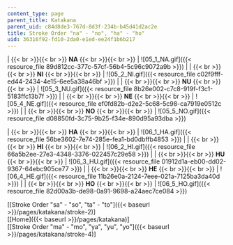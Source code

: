 ```yaml
---
content_type: page
parent_title: Katakana
parent_uid: c84d8de3-767d-8d3f-234b-b45d41d2ac2e
title: Stroke Order "na" - "no", "ha" - "ho"
uid: 36316f92-fd10-2da0-e1ed-ee24f1b6b217
---
```


|  {{< br >}}{{< br >}} **NA** {{< br >}}{{< br >}}  | ![05_1_NA.gif]({{< resource_file 89d812cc-377c-57cf-56b4-5c96c9072a9b >}}) |
|  {{< br >}}{{< br >}} **NI** {{< br >}}{{< br >}}  | ![05_2_NI.gif]({{< resource_file c02f9fff-ed44-2434-4e15-6ee5a38a46bf >}}) |
|  {{< br >}}{{< br >}} **NU** {{< br >}}{{< br >}}  | ![05_3_NU.gif]({{< resource_file 8b26e002-c7c8-919f-f3c1-5183ffc13b7f >}}) |
|  {{< br >}}{{< br >}} **NE** {{< br >}}{{< br >}}  | ![05_4_NE.gif]({{< resource_file ef0fd82b-d2e2-5c68-5c98-ca7919e0512c >}}) |
|  {{< br >}}{{< br >}} **NO** {{< br >}}{{< br >}}  | ![05_5_NO.gif]({{< resource_file d08850fd-3c75-9b25-f34e-890d95a93dba >}}) 

|  {{< br >}}{{< br >}} **HA** {{< br >}}{{< br >}}  | ![06_1_HA.gif]({{< resource_file 56be3602-7e74-285e-fea1-bd0dbffb4853 >}}) |
|  {{< br >}}{{< br >}} **HI** {{< br >}}{{< br >}}  | ![06_2_HI.gif]({{< resource_file 66a5b2ee-27e3-4348-3376-022457c29e58 >}}) |
|  {{< br >}}{{< br >}} **HU** {{< br >}}{{< br >}}  | ![06_3_HU.gif]({{< resource_file 01912d1a-eb00-dd02-9367-64ebc905ce77 >}}) |
|  {{< br >}}{{< br >}} **HE** {{< br >}}{{< br >}}  | ![06_4_HE.gif]({{< resource_file 11b26e0a-2124-7eee-021a-7125ba3da40d >}}) |
|  {{< br >}}{{< br >}} **HO** {{< br >}}{{< br >}}  | ![06_5_HO.gif]({{< resource_file 82d00a3b-de98-0a91-9698-a24aec7ce084 >}}) 

\[[Stroke Order "sa" - "so", "ta" - "to"]({{< baseurl >}}/pages/katakana/stroke-2)\]  
\[[Home]({{< baseurl >}}/pages/katakana)\]  
\[[Stroke Order "ma" - "mo", "ya", "yu", "yo"]({{< baseurl >}}/pages/katakana/stroke-4)\]